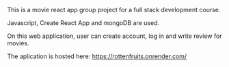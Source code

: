 This is a movie react app group project for a full stack development course. 

Javascript, Create React App and mongoDB are used.  

On this web application, user can create account, log in and write review for movies. 

The aplication is hosted here: https://rottenfruits.onrender.com/
